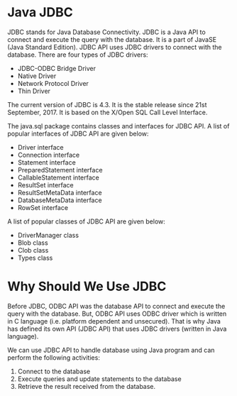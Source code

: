 # Java JDBC 
JDBC stands for Java Database Connectivity. JDBC is a Java API to connect and execute the query with the database. It is a part of JavaSE (Java Standard Edition). JDBC API uses JDBC drivers to connect with the database. There are four types of JDBC drivers:

- JDBC-ODBC Bridge Driver
- Native Driver
- Network Protocol Driver
- Thin Driver

The current version of JDBC is 4.3. It is the stable release since 21st September, 2017. It is based on the X/Open SQL Call Level Interface.

The java.sql package contains classes and interfaces for JDBC API. A list of popular interfaces of JDBC API are given below:

- Driver interface
- Connection interface
- Statement interface
- PreparedStatement interface
- CallableStatement interface
- ResultSet interface
- ResultSetMetaData interface
- DatabaseMetaData interface
- RowSet interface

A list of popular classes of JDBC API are given below:

- DriverManager class
- Blob class
- Clob class
- Types class

# Why Should We Use JDBC
Before JDBC, ODBC API was the database API to connect and execute the query with the database. But, ODBC API uses ODBC driver which is written in C language (i.e. platform dependent and unsecured). That is why Java has defined its own API (JDBC API) that uses JDBC drivers (written in Java language).

We can use JDBC API to handle database using Java program and can perform the following activities:

1) Connect to the database
2) Execute queries and update statements to the database
3) Retrieve the result received from the database.




